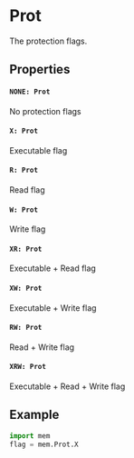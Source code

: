 # Prot

The protection flags.

## Properties

#### `NONE: Prot`
No protection flags

#### `X: Prot`
Executable flag

#### `R: Prot`
Read flag

#### `W: Prot`
Write flag

#### `XR: Prot`
Executable + Read flag

#### `XW: Prot`
Executable + Write flag

#### `RW: Prot`
Read + Write flag

#### `XRW: Prot`
Executable + Read + Write flag

## Example
```python
import mem
flag = mem.Prot.X
```
